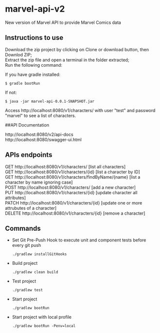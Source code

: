 # marvel-api-v2
New version of Marvel API to provide Marvel Comics data

## Instructions to use
Download the zip project by clicking on Clone or download button, then Downlod ZIP;  
Extract the zip file and open a terminal in the folder extracted;  
Run the following command:  

If you have gradle installed:
```
$ gradle bootRun
```
If not:
```
$ java -jar marvel-api-0.0.1-SNAPSHOT.jar
```

Access http://localhost:8080/v1/characters/ with user "test" and password "marvel" to see a list of characters.

##API Documentation

http://localhost:8080/v2/api-docs  
http://localhost:8080/swagger-ui.html

## APIs endpoints
GET http://localhost:8080/v1/characters/ [list all characters]  
GET http://localhost:8080/v1/characters/{id} [list a character by ID]  
GET http://localhost:8080/v1/characters/findByName/{name} [list a character by name ignoring case]  
POST http://localhost:8080/v1/characters/ [add a new character]  
PUT http://localhost:8080/v1/characters/{id} [update character all attributes]  
PATCH http://localhost:8080/v1/characters/{id} [update one or more attrubutes of a character]  
DELETE http://localhost:8080/v1/characters/{id} [remove a character]  

## Commands
- Set Git Pre-Push Hook to execute unit and component tests before every git push

	`./gradlew installGitHooks`
	
- Build project

    `./gradlew clean build`

- Test project

    `./gradlew test`

- Start project

    `./gradlew bootRun`

- Start project with local profile

    `./gradlew bootRun -Penv=local`
